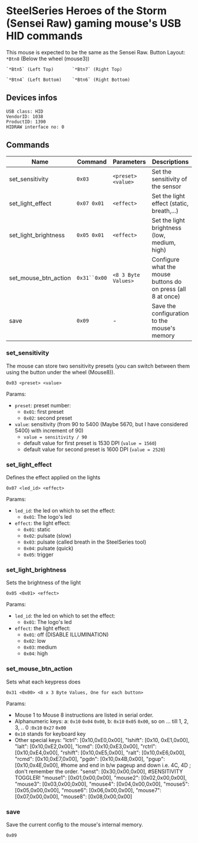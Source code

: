# SteelSeries Heroes of the Storm (Sensei Raw) gaming mouse's USB HID commands

This mouse is expected to be the same as the Sensei Raw. 
Button Layout:
        `*Btn8` (Below the wheel (mouse3))
    
    `*Btn5` (Left Top)       `*Btn7` (Right Top) 
    
    `*Btn4` (Left Bottom)    `*Btn6` (Right Bottom)

## Devices infos

    USB class: HID
    VendorID: 1038
    ProductID: 1390
    HIDRAW interface no: 0


## Commands

| Name                  | Command    | Parameters                  | Descriptions                                                |
|-----------------------|------------|-----------------------------|-------------------------------------------------------------|
| set_sensitivity       | `0x03`     | `<preset> <value>`          | Set the sensitivity of the sensor                           |
| set_light_effect      | `0x07 0x01`| `<effect>`                  | Set the light effect (static, breath,...)                   |
| set_light_brightness  | `0x05 0x01`| `<effect>`                  | Set the light brightness (low, medium, high)                |
| set_mouse_btn_action  | `0x31``0x00`| `<8 3 Byte Values>`         | Configure what the mouse buttons do on press (all 8 at once)| 
| save                  | `0x09`     | -                           | Save the configuration to the mouse's memory                |

### set_sensitivity

The mouse can store two sensitivity presets (you can switch between them using
the button under the wheel (Mouse8)).

    0x03 <preset> <value>

Params:

* `preset`: preset number:
  * `0x01`: first preset
  * `0x02`: second preset
* `value`: sensitivity (from 90 to 5400 (Maybe 5670, but I have considered 5400) with increment of 90)
  * `value = sensitivity / 90`
  * default value for first preset is 1530 DPI (`value = 1560`)
  * default value for second preset is 1600 DPI (`value = 2520`)


### set_light_effect

Defines the effect applied on the lights

    0x07 <led_id> <effect>

Params:

* `led_id`: the led on which to set the effect:
  * `0x01`: The logo's led
* `effect`: the light effect:
  * `0x01`: static
  * `0x02`: pulsate (slow)
  * `0x03`: pulsate (called breath in the SteelSeries tool)
  * `0x04`: pulsate (quick)
  * `0x05`: trigger    

### set_light_brightness

Sets the brightness of the light

    0x05 <0x01> <effect>

Params:

* `led_id`: the led on which to set the effect:
  * `0x01`: The logo's led
* `effect`: the light effect:
  * `0x01`: off (DISABLE ILLUMINATION)
  * `0x02`: low
  * `0x03`: medium
  * `0x04`: high

### set_mouse_btn_action

Sets what each keypress does

    0x31 <0x00> <8 x 3 Byte Values, One for each button>

Params:
* Mouse 1 to Mouse 8 instructions are listed in serial order.
* Alphanumeric keys: a: `0x10` `0x04` `0x00`, b: `0x10` `0x05` `0x00`, so on ... till 1, 2, 3, .. 0 :`0x10` `0x27` `0x00`
* `0x10` stands for keyboard key
* Other special keys: 
    "lctrl": [0x10,0xE0,0x00],
    "lshift": [0x10, 0xE1,0x00],
    "lalt": [0x10,0xE2,0x00],
    "lcmd": [0x10,0xE3,0x00],
    "rctrl": [0x10,0xE4,0x00],
    "rshift": [0x10,0xE5,0x00],
    "ralt": [0x10,0xE6,0x00],
    "rcmd": [0x10,0xE7,0x00],
    "pgdn": [0x10,0x4B,0x00],
    "pgup": [0x10,0x4E,0x00],
    #home and end in b/w pageup and down i.e. 4C, 4D ; don't remember the order.
    "senst": [0x30,0x00,0x00], #SENSITIVITY TOGGLER!
    "mouse1": [0x01,0x00,0x00],
    "mouse2": [0x02,0x00,0x00],
    "mouse3": [0x03,0x00,0x00],
    "mouse4": [0x04,0x00,0x00],
    "mouse5": [0x05,0x00,0x00],
    "mouse6": [0x06,0x00,0x00],
    "mouse7": [0x07,0x00,0x00],
    "mouse8": [0x08,0x00,0x00]

### save

Save the current config to the mouse's internal memory.

    0x09

